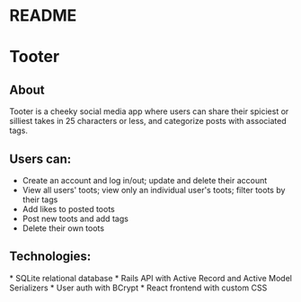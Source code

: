 # README

<h1>Tooter</h1>

<h2>About</h2>
Tooter is a cheeky social media app where users can share their spiciest or silliest takes in 25 characters or less, and categorize posts with associated tags.

<h2>Users can:</h2>

- Create an account and log in/out; update and delete their account
- View all users' toots; view only an individual user's toots; filter toots by their tags
- Add likes to posted toots
- Post new toots and add tags
- Delete their own toots

<h2>Technologies: </h2>
* SQLite relational database
* Rails API with Active Record and Active Model Serializers
* User auth with BCrypt
* React frontend with custom CSS
